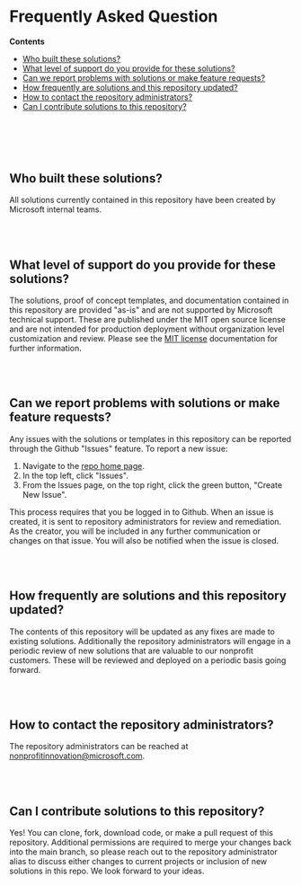 # Frequently Asked Question

**Contents**

* [Who built these solutions?](#who-built-these-solutions)
* [What level of support do you provide for these solutions?](#what-level-of-support-do-you-provide-for-these-solutions)
* [Can we report problems with solutions or make feature requests?](#can-we-report-problems-with-solutions-or-make-feature-requests)
* [How frequently are solutions and this repository updated?](#how-frequently-are-solutions-and-this-repository-updated)
* [How to contact the repository administrators?](#how-to-contact-the-repository-administrators)
* [Can I contribute solutions to this repository?](#can-i-contribute-solutions-to-this-repository)


<br />

##

<br />

## Who built these solutions?

All solutions currently contained in this repository have been created by Microsoft internal teams.  

<br />
<br />

## What level of support do you provide for these solutions?

The solutions, proof of concept templates, and documentation contained in this repository are provided "as-is" and are not supported by Microsoft technical support.  These are published under the MIT open source license and are not intended for production deployment without organization level customization and review.  Please see the [MIT license](https://github.com/microsoft/Nonprofits/blob/master/LICENSE) documentation for further information.

<br />
<br />

## Can we report problems with solutions or make feature requests?

Any issues with the solutions or templates in this repository can be reported through the Github "Issues" feature.  To report a new issue:

1) Navigate to the [repo home page](http://github.com/microsoft/nonprofits).
2) In the top left, click "Issues".
3) From the Issues page, on the top right, click the green button, "Create New Issue".

This process requires that you be logged in to Github.  When an issue is created, it is sent to repository administrators for review and remediation.  As the creator, you will be included in any further communication or changes on that issue.  You will also be notified when the issue is closed.

<br />
<br />

## How frequently are solutions and this repository updated?

The contents of this repository will be updated as any fixes are made to existing solutions.  Additionally the repository administrators will engage in a periodic review of new solutions that are valuable to our nonprofit customers.  These will be reviewed and deployed on a periodic basis going forward.  

<br />
<br />

## How to contact the repository administrators?

The repository administrators can be reached at nonprofitinnovation@microsoft.com.

<br />
<br />

## Can I contribute solutions to this repository?

Yes! You can clone, fork, download code, or make a pull request of this repository.  Additional permissions are required to merge your changes back into the main branch, so please reach out to the repository administrator alias to discuss either changes to current projects or inclusion of new solutions in this repo.  We look forward to your ideas.
